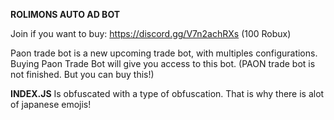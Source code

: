 **ROLIMONS AUTO AD BOT**

Join if you want to buy: https://discord.gg/V7n2achRXs (100 Robux)

Paon trade bot is a new upcoming trade bot, with multiples configurations.
Buying Paon Trade Bot will give you access to this bot. (PAON trade bot is not finished. But you can buy this!)

**INDEX.JS** Is obfuscated with a type of obfuscation. That is why there is alot of japanese emojis!

